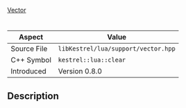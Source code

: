 [Vector](index.md)
# 
| Aspect | Value |
| --- | --- |
| Source File | `libKestrel/lua/support/vector.hpp` |
| C++ Symbol | `kestrel::lua::clear` |
| Introduced | Version 0.8.0 |
## Description
